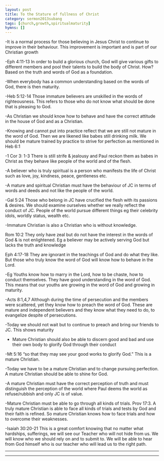 ```yaml
---
layout: post
title: To the Stature of fullness of Christ
category: sermon2013subang
tags: [church,growth,spiritualmaturity]
hymns: []
---
```

-It is a normal process for those believing in Jesus Christ to continue to improve in their behaviour. This improvement is important and is part of our Christian growth

-Eph 4:11-13 In order to build a glorious church, God will give various gifts to different members and pool their talents to build the body of Christ. How? Based on the truth and words of God as a foundation. 

-When everybody has a common understanding based on the words of God, there is then maturity.

-Heb 5:12-14 Those immature believers are unskilled in the words of righteousness. This refers to those who do not know what should be done that is pleasing to God.

-As Christian we should know how to behave and have the correct attitude in the house of God and as a Christian.

-Knowing and cannot put into practice reflect that we are still not mature in the word of God. Then we are likened like babes still drinking milk. We should be mature trained by practice to strive for perfection as mentioned in Heb 6:1

-1 Cor 3: 1-3 There is still strife & jealousy and Paul reckon them as babes in Christ as they behave like people of the world and of the flesh.

-A believer who is truly spiritual is a  person who manifests the life of Christ such as love, joy, kindness, peace, gentleness etc. 

-A mature and spiritual Christian must have the behaviour of JC in terms of words and deeds and not like the people of the world. 

-Gal 5:24 Those who belong in JC have crucified the flesh with its passions & desires. We should examine ourselves whether we really reflect the conduct of JC. People of the world pursue different things eg their celebrity idols, worldly status, wealth etc. 

-Immature Christian is also a Christian who is without knowledge.

Rom 10:2 They only have zeal but do not have the interest in the words of God & is not enlightened. Eg a believer may be actively serving God but lacks the truth and knowledge

Eph 4:17-18 They are ignorant in the teachings of God and do what they like. But those who truly know the word of God will know how to behave in the Lord.

-Eg Youths know how to marry in the Lord, how to be chaste,  how to conduct themselves. They have good understanding in the word of God. This means that our youths are growing in the word of God and growing in maturity.

-Acts 8:1,4,7 Although during the time of persecution and the members were scattered, yet they know how to preach the word of God. These are mature and independent believers and they know what they need to do, to evangelize despite of persecutions. 

-Today we should not wait but to continue to preach and bring our friends to JC. This shows maturity

- Mature Christian should also be able to discern good and bad and use their own body to glorify God through their conduct

-Mt 5:16 “so that they may see your good works to glorify God.” This is a mature Christian. 

-Today we have to be a mature Christian and to change pursuing perfection. A mature Christian should be able to shine for God.

-A mature Christian must have the correct perception of truth and must distinguish the perception of the world where Paul deems the world as refuse/rubbish and only JC is of value.

-Mature Christian must be able to go through all kinds of trials. Prov 17:3. A truly mature Christian is able to face all kinds of trials and tests by God and their faith is refined. So mature Christian knows how to face trials and how to 
overcome their weaknesses.

-Isaiah 30:20-21 This is a great comfort knowing that no matter what hardships, sufferings, we will see our Teacher who will not hide from us. We will know who we should rely on and to submit to. We will be able to hear from God himself who is our teacher who will lead us to the right path. 





----
****
